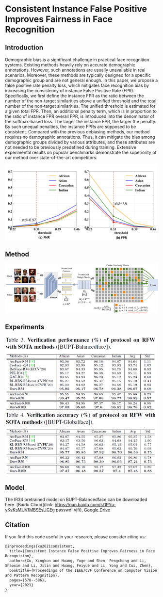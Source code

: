 # Consistent Instance False Positive Improves Fairness in Face Recognition

## Introduction
#### 
Demographic bias is a significant challenge in practical face recognition systems. Existing methods heavily rely on accurate demographic annotations. However, such annotations are usually unavailable in real scenarios.
Moreover, these methods are typically designed for a specific demographic group and are not general enough.
In this paper, we propose a false positive rate penalty loss, which mitigates face recognition bias by increasing the consistency of instance False Positive Rate (FPR).
Specifically, we first define the instance FPR as the ratio between the number of the non-target similarities above a unified threshold and the total number of the non-target similarities. The unified threshold is estimated for a given total FPR.  Then, an additional penalty term, which is in proportion to the ratio of instance FPR overall FPR, is introduced into the denominator of the softmax-based loss. The larger the instance FPR, the larger the penalty.  By such unequal penalties, the instance FPRs are supposed to be consistent.  Compared with the previous debiasing methods, our method requires no demographic annotations. Thus, it can mitigate the bias among demographic groups divided by various attributes, and these attributes are not needed to be previously predefined during training.  Extensive experimental results on popular benchmarks demonstrate the superiority of our method over state-of-the-art competitors.

<img src="doc/RFW_roc.png" title="RFW_roc" width="500" />

## Method
<img src="doc/framework.png" title="framework" width="800" />

## Experiments

<img src="doc/experiment1.png" title="experiments" width="500" />

<img src="doc/experiment2.png" title="experiments" width="500" />

## Model
The IR34 pretrained model on BUPT-Balancedface can be downloaded here. 
[Baidu Cloud](link: https://pan.baidu.com/s/1PYu-yKvKsMUVfMBSEsUCEg 
passwd: vjft), 
[Google Drive](https://drive.google.com/file/d/1arwPepFwOv0C5ALYMKXU8Ahq3atMeQLD/view?usp=sharing)

## Citation
If you find this code useful in your research, please consider citing us:
```
@inproceedings{xu2021consistent,
  title={Consistent Instance False Positive Improves Fairness in Face Recognition},
  author={Xu, Xingkun and Huang, Yuge and Shen, Pengcheng and Li, Shaoxin and Li, Jilin and Huang, Feiyue and Li, Yong and Cui, Zhen},
  booktitle={Proceedings of the IEEE/CVF Conference on Computer Vision and Pattern Recognition},
  pages={578--586},
  year={2021}
}
```
